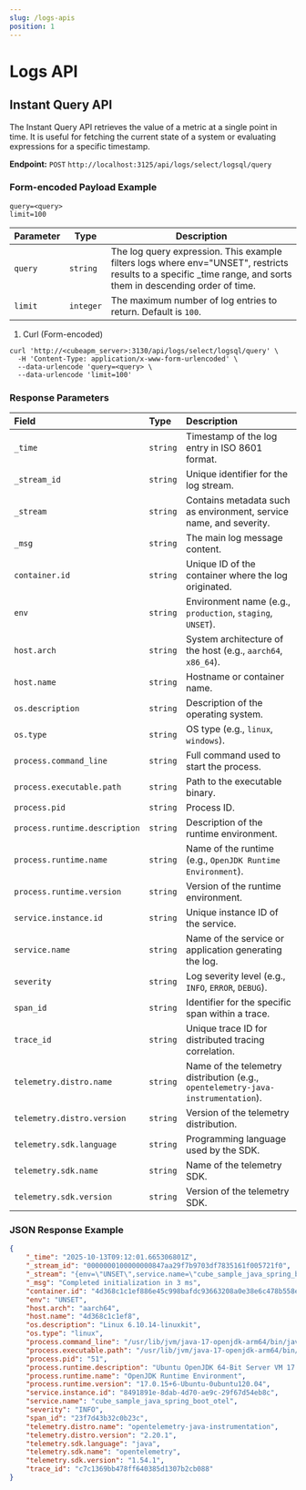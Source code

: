 ```yaml
---
slug: /logs-apis
position: 1
---
```


# Logs API

## Instant Query API

The Instant Query API retrieves the value of a metric at a single point in time. It is useful for fetching the current state of a system or evaluating expressions for a specific timestamp.

**Endpoint:** `POST` `http://localhost:3125/api/logs/select/logsql/query`

### Form-encoded Payload Example

```text
query=<query>
limit=100
```

| Parameter | Type | Description |
|------------|------|-------------|
| `query` | `string` | The log query expression. This example filters logs where env="UNSET", restricts results to a specific _time range, and sorts them in descending order of time. |
| `limit` | `integer` | The maximum number of log entries to return. Default is `100`. |

1. Curl (Form-encoded)

```shell 
curl 'http://<cubeapm_server>:3130/api/logs/select/logsql/query' \
  -H 'Content-Type: application/x-www-form-urlencoded' \
  --data-urlencode 'query=<query> \
  --data-urlencode 'limit=100'
```

### Response Parameters

| Field                         | Type     | Description                                                                      |
| :---------------------------- | :------- | :------------------------------------------------------------------------------- |
| `_time`                       | `string` | Timestamp of the log entry in ISO 8601 format.                                   |
| `_stream_id`                  | `string` | Unique identifier for the log stream.                                            |
| `_stream`                     | `string` | Contains metadata such as environment, service name, and severity.               |
| `_msg`                        | `string` | The main log message content.                                                    |
| `container.id`                | `string` | Unique ID of the container where the log originated.                             |
| `env`                         | `string` | Environment name (e.g., `production`, `staging`, `UNSET`).                       |
| `host.arch`                   | `string` | System architecture of the host (e.g., `aarch64`, `x86_64`).                     |
| `host.name`                   | `string` | Hostname or container name.                                                      |
| `os.description`              | `string` | Description of the operating system.                                             |
| `os.type`                     | `string` | OS type (e.g., `linux`, `windows`).                                              |
| `process.command_line`        | `string` | Full command used to start the process.                                          |
| `process.executable.path`     | `string` | Path to the executable binary.                                                   |
| `process.pid`                 | `string` | Process ID.                                                                      |
| `process.runtime.description` | `string` | Description of the runtime environment.                                          |
| `process.runtime.name`        | `string` | Name of the runtime (e.g., `OpenJDK Runtime Environment`).                       |
| `process.runtime.version`     | `string` | Version of the runtime environment.                                              |
| `service.instance.id`         | `string` | Unique instance ID of the service.                                               |
| `service.name`                | `string` | Name of the service or application generating the log.                                          |
| `severity`                    | `string` | Log severity level (e.g., `INFO`, `ERROR`, `DEBUG`).                             |
| `span_id`                     | `string` | Identifier for the specific span within a trace.                                 |
| `trace_id`                    | `string` | Unique trace ID for distributed tracing correlation.                             |
| `telemetry.distro.name`       | `string` | Name of the telemetry distribution (e.g., `opentelemetry-java-instrumentation`). |
| `telemetry.distro.version`    | `string` | Version of the telemetry distribution.                                           |
| `telemetry.sdk.language`      | `string` | Programming language used by the SDK.                                            |
| `telemetry.sdk.name`          | `string` | Name of the telemetry SDK.                                                       |
| `telemetry.sdk.version`       | `string` | Version of the telemetry SDK.                                                    |


### JSON Response Example

```json
{
    "_time": "2025-10-13T09:12:01.665306801Z",
    "_stream_id": "0000000100000000847aa29f7b9703df7835161f005721f0",
    "_stream": "{env=\"UNSET\",service.name=\"cube_sample_java_spring_boot_otel\",severity=\"INFO\"}",
    "_msg": "Completed initialization in 3 ms",
    "container.id": "4d368c1c1ef886e45c998bafdc93663208a0e38e6c478b558e83dcc34a3068f6",
    "env": "UNSET",
    "host.arch": "aarch64",
    "host.name": "4d368c1c1ef8",
    "os.description": "Linux 6.10.14-linuxkit",
    "os.type": "linux",
    "process.command_line": "/usr/lib/jvm/java-17-openjdk-arm64/bin/java -javaagent:./opentelemetry-javaagent.jar -XX:TieredStopAtLevel=1 sample_app_java_spring.sampleappjava.SampleAppJavaApplication",
    "process.executable.path": "/usr/lib/jvm/java-17-openjdk-arm64/bin/java",
    "process.pid": "51",
    "process.runtime.description": "Ubuntu OpenJDK 64-Bit Server VM 17.0.15+6-Ubuntu-0ubuntu120.04",
    "process.runtime.name": "OpenJDK Runtime Environment",
    "process.runtime.version": "17.0.15+6-Ubuntu-0ubuntu120.04",
    "service.instance.id": "8491891e-8dab-4d70-ae9c-29f67d54eb8c",
    "service.name": "cube_sample_java_spring_boot_otel",
    "severity": "INFO",
    "span_id": "23f7d43b32c0b23c",
    "telemetry.distro.name": "opentelemetry-java-instrumentation",
    "telemetry.distro.version": "2.20.1",
    "telemetry.sdk.language": "java",
    "telemetry.sdk.name": "opentelemetry",
    "telemetry.sdk.version": "1.54.1",
    "trace_id": "c7c1369bb478ff640385d1307b2cb088"
}
```